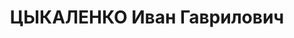 ---
title: ЦЫКАЛЕНКО Иван Гаврилович
description: "1899 року народження, с. Калініне Горлівського району Донецької області,\
  \ українець, освіта вища, кандидат у члени ВКП(б). Головний інженер шахти \"Комсомолець\"\
  . Проживав: шахта \"Комсомолець\", вул. Ударна, буд. №2, х. 2. \n  Заарештований\
  \ 9 жовтня 1937 року. Виїзною сесією військової колегії Верховного Суду СРСР у м.\
  \ Сталіно (м. Донецьк) 3 грудня 1937 року засуджений до розстрілу з конфіскацією\
  \ майна. Вирок приведений до виконання 3 грудня 1937 року у м. Сталіно (м. Донецьк).\
  \ \n  Реабілітований у 1957 році."
---